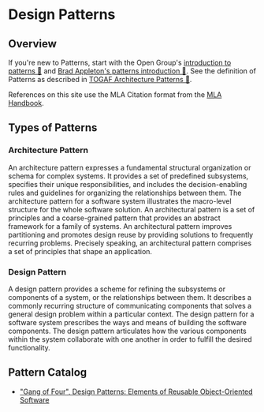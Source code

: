 # Design Patterns

## Overview

If you're new to Patterns, start with the Open Group's [introduction to patterns 🔗](http://www.opengroup.org/public/arch/p4/patterns/patterns.htm) and [Brad Appleton's patterns introduction 🔗](http://www.bradapp.com/docs/patterns-intro.html). See the definition of Patterns as described in [TOGAF Architecture Patterns 🔗](http://pubs.opengroup.org/architecture/togaf9-doc/m/chap25.html).

References on this site use the MLA Citation format from the [MLA Handbook](https://en.wikipedia.org/wiki/MLA_Handbook).

## Types of Patterns

### Architecture Pattern

An architecture pattern expresses a fundamental structural organization or schema for complex systems. It provides a set of predefined subsystems, specifies their unique responsibilities, and includes the decision-enabling rules and guidelines for organizing the relationships between them. The architecture pattern for a software system illustrates the macro-level structure for the whole software solution. An architectural pattern is a set of principles and a coarse-grained pattern that provides an abstract framework for a family of systems. An architectural pattern improves partitioning and promotes design reuse by providing solutions to frequently recurring problems. Precisely speaking, an architectural pattern comprises a set of principles that shape an application.

### Design Pattern

A design pattern provides a scheme for refining the subsystems or components of a system, or the relationships between them. It describes a commonly recurring structure of communicating components that solves a general design problem within a particular context. The design pattern for a software system prescribes the ways and means of building the software components. The design pattern articulates how the various components within the system collaborate with one another in order to fulfill the desired functionality.

## Pattern Catalog

- ["Gang of Four", Design Patterns: Elements of Reusable Object-Oriented Software](./gof/README.md)
